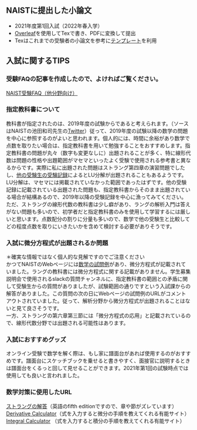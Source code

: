## NAISTに提出した小論文
- 2021年度第1回入試（2022年春入学）
- [Overleaf](https://www.overleaf.com/)を使用してTexで書き、PDFに変換して提出
- Texはこれまでの受験者の小論文を参考に[テンプレート](https://www.y-misc.org/tex/template.html)を利用

## 入試に関するTIPS
### 受験FAQの記事を作成したので、よければご覧ください。
[NAIST受験FAQ（他分野向け）](https://note.com/rodamille/n/ne36a40b13809)

### 指定教科書について
教科書が指定されたのは、2019年度の試験からであると考えられます。（ソースはNAISTの池田和司先生の[Twitter](https://twitter.com/kazushi_/status/1144016956741132288?s=20&t=FPWUCUO89cjAt52EbiZ0kg)）従って、2019年度の試験以降の数学の問題を中心に参照するのがよいと思われます。個人的には、時間に余裕があり数学で点数を取りたい場合は、指定教科書を用いて勉強することをおすすめします。指定教科書の問題が丸々（数字も変更なしに）出題されることが多く、特に線形代数は問題の性格や出題範囲がマセマといったよく受験で使用される参考書と異なるからです。実際に私に出題された問題はストラング第四章の演習問題でしたし、[他の受験生の受験記録]((https://note.com/hatodove/n/nee1286d4c0d7))によるとLU分解が出題されることもあるようです。LU分解は、マセマには掲載されていなかった範囲であったはずです。他の受験記録に記載されている出題された問題も、指定教科書からそのまま出題されている場合が結構あるので、2019年以降の受験記録を中心に漁ってみてください。
ただ、ストラングの線形代数の教科書は少し癖があり、ラングの解析入門は答えがない問題も多いので、初学者だと指定教科書のみを使用して学習するには厳しいと思います。点数配分の割りに分量も多いので、数学で他の受験生と比較してどの程度点数を取りにいきたいかを含めて検討する必要がありそうです。  
### 入試に微分方程式が出題されるか問題
＊確実な情報ではなく個人的な見解ですのでご注意ください     
かつてNAISTのWebページには[数学の試問例](http://isw3.naist.jp/IS/nyushi/faq/examquestions.pdf)があり、微分方程式が記載されていました。ラングの教科書には微分方程式に関する記載がありません。学生募集説明会で使用されるslackの質問チャンネルに、指定教科書の範囲との矛盾に関して受験生からの質問がありましたが、試験範囲の通りですという入試課からの解答がありました。この質問の次の日にWebページの試問例のURLがコメントアウトされていました。従って、解析分野から微分方程式が出題されることはないと見て良さそうです。  
一方、ストラングの第六章第三節には「微分方程式の応用」と記載されているので、線形代数分野では出題される可能性はあります。

### 入試におすすめグッズ
オンライン受験で数学を解く際は、もし家に譜面台があれば使用するのがおすすめです。譜面台にスケッチブックを乗せると書きやすく、面接官に説明するときは譜面台をくるっと回して見せることができます。2021年第1回の試験時点では使用しても良いと言われました。  

### 数学対策に使用したURL
[ストラングの解答](https://math.mit.edu/~gs/linearalgebra/)（英語のfifth editionですので、章や節がズレています）  
[Derivative Calculator](https://www.derivative-calculator.net/)（式を入力すると微分の手順を教えてくれる有能サイト）  
[Integral Calculator](https://www.integral-calculator.com/) （式を入力すると積分の手順を教えてくれる有能サイト）

